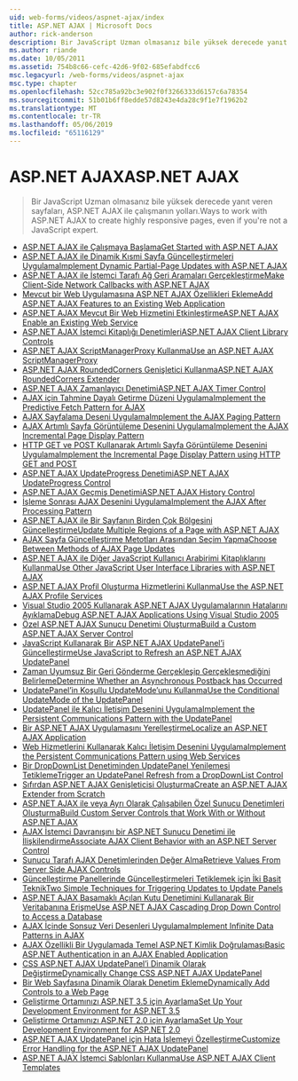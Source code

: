 ```yaml
---
uid: web-forms/videos/aspnet-ajax/index
title: ASP.NET AJAX | Microsoft Docs
author: rick-anderson
description: Bir JavaScript Uzman olmasanız bile yüksek derecede yanıt veren sayfaları, ASP.NET AJAX ile çalışmanın yolları.
ms.author: riande
ms.date: 10/05/2011
ms.assetid: 754b8c66-cefc-42d6-9f02-685efabdfcc6
msc.legacyurl: /web-forms/videos/aspnet-ajax
msc.type: chapter
ms.openlocfilehash: 52cc785a92bc3e902f0f3266333d6157c6a78354
ms.sourcegitcommit: 51b01b6ff8edde57d8243e4da28c9f1e7f1962b2
ms.translationtype: MT
ms.contentlocale: tr-TR
ms.lasthandoff: 05/06/2019
ms.locfileid: "65116129"
---
```

# <a name="aspnet-ajax"></a><span data-ttu-id="7e602-103">ASP.NET AJAX</span><span class="sxs-lookup"><span data-stu-id="7e602-103">ASP.NET AJAX</span></span>

> <span data-ttu-id="7e602-104">Bir JavaScript Uzman olmasanız bile yüksek derecede yanıt veren sayfaları, ASP.NET AJAX ile çalışmanın yolları.</span><span class="sxs-lookup"><span data-stu-id="7e602-104">Ways to work with ASP.NET AJAX to create highly responsive pages, even if you're not a JavaScript expert.</span></span>

- [<span data-ttu-id="7e602-105">ASP.NET AJAX ile Çalışmaya Başlama</span><span class="sxs-lookup"><span data-stu-id="7e602-105">Get Started with ASP.NET AJAX</span></span>](how-do-i-get-started-with-aspnet-ajax.md)
- [<span data-ttu-id="7e602-106">ASP.NET AJAX ile Dinamik Kısmi Sayfa Güncelleştirmeleri Uygulama</span><span class="sxs-lookup"><span data-stu-id="7e602-106">Implement Dynamic Partial-Page Updates with ASP.NET AJAX</span></span>](how-do-i-implement-dynamic-partial-page-updates-with-aspnet-ajax.md)
- [<span data-ttu-id="7e602-107">ASP.NET AJAX ile İstemci Tarafı Ağ Geri Aramaları Gerçekleştirme</span><span class="sxs-lookup"><span data-stu-id="7e602-107">Make Client-Side Network Callbacks with ASP.NET AJAX</span></span>](how-do-i-make-client-side-network-callbacks-with-aspnet-ajax.md)
- [<span data-ttu-id="7e602-108">Mevcut bir Web Uygulamasına ASP.NET AJAX Özellikleri Ekleme</span><span class="sxs-lookup"><span data-stu-id="7e602-108">Add ASP.NET AJAX Features to an Existing Web Application</span></span>](how-do-i-add-aspnet-ajax-features-to-an-existing-web-application.md)
- [<span data-ttu-id="7e602-109">ASP.NET AJAX Mevcut Bir Web Hizmetini Etkinleştirme</span><span class="sxs-lookup"><span data-stu-id="7e602-109">ASP.NET AJAX Enable an Existing Web Service</span></span>](how-do-i-aspnet-ajax-enable-an-existing-web-service.md)
- [<span data-ttu-id="7e602-110">ASP.NET AJAX İstemci Kitaplığı Denetimleri</span><span class="sxs-lookup"><span data-stu-id="7e602-110">ASP.NET AJAX Client Library Controls</span></span>](how-do-i-use-the-aspnet-ajax-client-library-controls.md)
- [<span data-ttu-id="7e602-111">ASP.NET AJAX ScriptManagerProxy Kullanma</span><span class="sxs-lookup"><span data-stu-id="7e602-111">Use an ASP.NET AJAX ScriptManagerProxy</span></span>](how-do-i-use-an-aspnet-ajax-scriptmanagerproxy.md)
- [<span data-ttu-id="7e602-112">ASP.NET AJAX RoundedCorners Genişletici Kullanma</span><span class="sxs-lookup"><span data-stu-id="7e602-112">ASP.NET AJAX RoundedCorners Extender</span></span>](how-do-i-use-the-aspnet-ajax-roundedcorners-extender.md)
- [<span data-ttu-id="7e602-113">ASP.NET AJAX Zamanlayıcı Denetimi</span><span class="sxs-lookup"><span data-stu-id="7e602-113">ASP.NET AJAX Timer Control</span></span>](how-do-i-use-the-aspnet-ajax-timer-control.md)
- [<span data-ttu-id="7e602-114">AJAX için Tahmine Dayalı Getirme Düzeni Uygulama</span><span class="sxs-lookup"><span data-stu-id="7e602-114">Implement the Predictive Fetch Pattern for AJAX</span></span>](how-do-i-implement-the-predictive-fetch-pattern-for-ajax.md)
- [<span data-ttu-id="7e602-115">AJAX Sayfalama Deseni Uygulama</span><span class="sxs-lookup"><span data-stu-id="7e602-115">Implement the AJAX Paging Pattern</span></span>](how-do-i-implement-the-ajax-paging-pattern.md)
- [<span data-ttu-id="7e602-116">AJAX Artımlı Sayfa Görüntüleme Desenini Uygulama</span><span class="sxs-lookup"><span data-stu-id="7e602-116">Implement the AJAX Incremental Page Display Pattern</span></span>](how-do-i-implement-the-ajax-incremental-page-display-pattern.md)
- [<span data-ttu-id="7e602-117">HTTP GET ve POST Kullanarak Artımlı Sayfa Görüntüleme Desenini Uygulama</span><span class="sxs-lookup"><span data-stu-id="7e602-117">Implement the Incremental Page Display Pattern using HTTP GET and POST</span></span>](how-do-i-implement-the-incremental-page-display-pattern-using-http-get-and-post.md)
- [<span data-ttu-id="7e602-118">ASP.NET AJAX UpdateProgress Denetimi</span><span class="sxs-lookup"><span data-stu-id="7e602-118">ASP.NET AJAX UpdateProgress Control</span></span>](how-do-i-use-the-aspnet-ajax-updateprogress-control.md)
- [<span data-ttu-id="7e602-119">ASP.NET AJAX Geçmiş Denetimi</span><span class="sxs-lookup"><span data-stu-id="7e602-119">ASP.NET AJAX History Control</span></span>](how-do-i-use-the-aspnet-ajax-history-control.md)
- [<span data-ttu-id="7e602-120">İşleme Sonrası AJAX Desenini Uygulama</span><span class="sxs-lookup"><span data-stu-id="7e602-120">Implement the AJAX After Processing Pattern</span></span>](how-do-i-implement-the-ajax-after-processing-pattern.md)
- [<span data-ttu-id="7e602-121">ASP.NET AJAX ile Bir Sayfanın Birden Çok Bölgesini Güncelleştirme</span><span class="sxs-lookup"><span data-stu-id="7e602-121">Update Multiple Regions of a Page with ASP.NET AJAX</span></span>](how-do-i-update-multiple-regions-of-a-page-with-aspnet-ajax.md)
- [<span data-ttu-id="7e602-122">AJAX Sayfa Güncelleştirme Metotları Arasından Seçim Yapma</span><span class="sxs-lookup"><span data-stu-id="7e602-122">Choose Between Methods of AJAX Page Updates</span></span>](how-do-i-choose-between-methods-of-ajax-page-updates.md)
- [<span data-ttu-id="7e602-123">ASP.NET AJAX ile Diğer JavaScript Kullanıcı Arabirimi Kitaplıklarını Kullanma</span><span class="sxs-lookup"><span data-stu-id="7e602-123">Use Other JavaScript User Interface Libraries with ASP.NET AJAX</span></span>](how-do-i-use-other-javascript-user-interface-libraries-with-aspnet-ajax.md)
- [<span data-ttu-id="7e602-124">ASP.NET AJAX Profil Oluşturma Hizmetlerini Kullanma</span><span class="sxs-lookup"><span data-stu-id="7e602-124">Use the ASP.NET AJAX Profile Services</span></span>](how-do-i-use-the-aspnet-ajax-profile-services.md)
- [<span data-ttu-id="7e602-125">Visual Studio 2005 Kullanarak ASP.NET AJAX Uygulamalarının Hatalarını Ayıklama</span><span class="sxs-lookup"><span data-stu-id="7e602-125">Debug ASP.NET AJAX Applications Using Visual Studio 2005</span></span>](how-do-i-debug-aspnet-ajax-applications-using-visual-studio-2005.md)
- [<span data-ttu-id="7e602-126">Özel ASP.NET AJAX Sunucu Denetimi Oluşturma</span><span class="sxs-lookup"><span data-stu-id="7e602-126">Build a Custom ASP.NET AJAX Server Control</span></span>](how-do-i-build-a-custom-aspnet-ajax-server-control.md)
- [<span data-ttu-id="7e602-127">JavaScript Kullanarak Bir ASP.NET AJAX UpdatePanel’i Güncelleştirme</span><span class="sxs-lookup"><span data-stu-id="7e602-127">Use JavaScript to Refresh an ASP.NET AJAX UpdatePanel</span></span>](how-do-i-use-javascript-to-refresh-an-aspnet-ajax-updatepanel.md)
- [<span data-ttu-id="7e602-128">Zaman Uyumsuz Bir Geri Gönderme Gerçekleşip Gerçekleşmediğini Belirleme</span><span class="sxs-lookup"><span data-stu-id="7e602-128">Determine Whether an Asynchronous Postback has Occurred</span></span>](how-do-i-determine-whether-an-asynchronous-postback-has-occurred.md)
- [<span data-ttu-id="7e602-129">UpdatePanel’in Koşullu UpdateMode’unu Kullanma</span><span class="sxs-lookup"><span data-stu-id="7e602-129">Use the Conditional UpdateMode of the UpdatePanel</span></span>](how-do-i-use-the-conditional-updatemode-of-the-updatepanel.md)
- [<span data-ttu-id="7e602-130">UpdatePanel ile Kalıcı İletişim Desenini Uygulama</span><span class="sxs-lookup"><span data-stu-id="7e602-130">Implement the Persistent Communications Pattern with the UpdatePanel</span></span>](how-do-i-implement-the-persistent-communications-pattern-with-the-updatepanel.md)
- [<span data-ttu-id="7e602-131">Bir ASP.NET AJAX Uygulamasını Yerelleştirme</span><span class="sxs-lookup"><span data-stu-id="7e602-131">Localize an ASP.NET AJAX Application</span></span>](how-do-i-localize-an-aspnet-ajax-application.md)
- [<span data-ttu-id="7e602-132">Web Hizmetlerini Kullanarak Kalıcı İletişim Desenini Uygulama</span><span class="sxs-lookup"><span data-stu-id="7e602-132">Implement the Persistent Communications Pattern using Web Services</span></span>](how-do-i-implement-the-persistent-communications-pattern-using-web-services.md)
- [<span data-ttu-id="7e602-133">Bir DropDownList Denetiminden UpdatePanel Yenilemesi Tetikleme</span><span class="sxs-lookup"><span data-stu-id="7e602-133">Trigger an UpdatePanel Refresh from a DropDownList Control</span></span>](how-do-i-trigger-an-updatepanel-refresh-from-a-dropdownlist-control.md)
- [<span data-ttu-id="7e602-134">Sıfırdan ASP.NET AJAX Genişleticisi Oluşturma</span><span class="sxs-lookup"><span data-stu-id="7e602-134">Create an ASP.NET AJAX Extender from Scratch</span></span>](how-do-i-create-an-aspnet-ajax-extender-from-scratch.md)
- [<span data-ttu-id="7e602-135">ASP.NET AJAX ile veya Ayrı Olarak Çalışabilen Özel Sunucu Denetimleri Oluşturma</span><span class="sxs-lookup"><span data-stu-id="7e602-135">Build Custom Server Controls that Work With or Without ASP.NET AJAX</span></span>](how-do-i-build-custom-server-controls-that-work-with-or-without-aspnet-ajax.md)
- [<span data-ttu-id="7e602-136">AJAX İstemci Davranışını bir ASP.NET Sunucu Denetimi ile İlişkilendirme</span><span class="sxs-lookup"><span data-stu-id="7e602-136">Associate AJAX Client Behavior with an ASP.NET Server Control</span></span>](how-do-i-associate-ajax-client-behavior-with-an-aspnet-server-control.md)
- [<span data-ttu-id="7e602-137">Sunucu Tarafı AJAX Denetimlerinden Değer Alma</span><span class="sxs-lookup"><span data-stu-id="7e602-137">Retrieve Values From Server Side AJAX Controls</span></span>](how-do-i-retrieve-values-from-server-side-ajax-controls.md)
- [<span data-ttu-id="7e602-138">Güncelleştirme Panellerinde Güncelleştirmeleri Tetiklemek için İki Basit Teknik</span><span class="sxs-lookup"><span data-stu-id="7e602-138">Two Simple Techniques for Triggering Updates to Update Panels</span></span>](two-simple-techniques-for-triggering-updates-to-update-panels.md)
- [<span data-ttu-id="7e602-139">ASP.NET AJAX Basamaklı Açılan Kutu Denetimini Kullanarak Bir Veritabanına Erişme</span><span class="sxs-lookup"><span data-stu-id="7e602-139">Use ASP.NET AJAX Cascading Drop Down Control to Access a Database</span></span>](use-aspnet-ajax-cascading-drop-down-control-to-access-a-database.md)
- [<span data-ttu-id="7e602-140">AJAX İçinde Sonsuz Veri Desenleri Uygulama</span><span class="sxs-lookup"><span data-stu-id="7e602-140">Implement Infinite Data Patterns in AJAX</span></span>](implement-infinite-data-patterns-in-ajax.md)
- [<span data-ttu-id="7e602-141">AJAX Özellikli Bir Uygulamada Temel ASP.NET Kimlik Doğrulaması</span><span class="sxs-lookup"><span data-stu-id="7e602-141">Basic ASP.NET Authentication in an AJAX Enabled Application</span></span>](basic-aspnet-authentication-in-an-ajax-enabled-application.md)
- [<span data-ttu-id="7e602-142">CSS ASP.NET AJAX UpdatePanel’i Dinamik Olarak Değiştirme</span><span class="sxs-lookup"><span data-stu-id="7e602-142">Dynamically Change CSS ASP.NET AJAX UpdatePanel</span></span>](how-to-dynamically-change-css-using-the-aspnet-ajax-updatepanel.md)
- [<span data-ttu-id="7e602-143">Bir Web Sayfasına Dinamik Olarak Denetim Ekleme</span><span class="sxs-lookup"><span data-stu-id="7e602-143">Dynamically Add Controls to a Web Page</span></span>](how-to-dynamically-add-controls-to-a-web-page.md)
- [<span data-ttu-id="7e602-144">Geliştirme Ortamınızı ASP.NET 3.5 için Ayarlama</span><span class="sxs-lookup"><span data-stu-id="7e602-144">Set Up Your Development Environment for ASP.NET 3.5</span></span>](set-up-your-development-environment-for-aspnet-35.md)
- [<span data-ttu-id="7e602-145">Geliştirme Ortamınızı ASP.NET 2.0 için Ayarlama</span><span class="sxs-lookup"><span data-stu-id="7e602-145">Set Up Your Development Environment for ASP.NET 2.0</span></span>](set-up-your-development-environment-for-aspnet-20.md)
- [<span data-ttu-id="7e602-146">ASP.NET AJAX UpdatePanel için Hata İşlemeyi Özelleştirme</span><span class="sxs-lookup"><span data-stu-id="7e602-146">Customize Error Handling for the ASP.NET AJAX UpdatePanel</span></span>](how-do-i-customize-error-handling-for-the-aspnet-ajax-updatepanel.md)
- [<span data-ttu-id="7e602-147">ASP.NET AJAX İstemci Şablonları Kullanma</span><span class="sxs-lookup"><span data-stu-id="7e602-147">Use ASP.NET AJAX Client Templates</span></span>](how-do-i-use-aspnet-ajax-client-templates.md)
